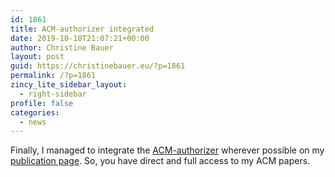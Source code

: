 ```yaml
---
id: 1861
title: ACM-authorizer integrated
date: 2019-10-18T21:07:21+00:00
author: Christine Bauer
layout: post
guid: https://christinebauer.eu/?p=1861
permalink: /?p=1861
zincy_lite_sidebar_layout:
  - right-sidebar
profile: false
categories:
  - news
---
```

Finally, I managed to integrate the <a href="https://www.acm.org/publications/authors/acm-author-izer-service" rel="noopener noreferrer" target="_blank">ACM-authorizer</a> wherever possible on my [publication page](https://christinebauer.eu/?page_id=28). So, you have direct and full access to my ACM papers.